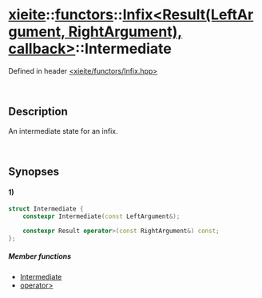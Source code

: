# [xieite](../../../xieite.md)\:\:[functors](../../../functors.md)\:\:[Infix\<Result\(LeftArgument, RightArgument\), callback\>](../../Infix.md)\:\:Intermediate
Defined in header [<xieite/functors/Infix.hpp>](../../../../include/xieite/functors/Infix.hpp)

&nbsp;

## Description
An intermediate state for an infix.

&nbsp;

## Synopses
#### 1)
```cpp
struct Intermediate {
    constexpr Intermediate(const LeftArgument&);

    constexpr Result operator>(const RightArgument&) const;
};
```
##### Member functions
- [Intermediate](./structures/Intermediate/constructor.md)
- [operator>](./structures/Intermediate/operatorMore.md)
